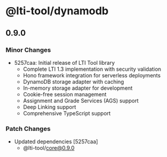 # @lti-tool/dynamodb

## 0.9.0

### Minor Changes

- 5257caa: Initial release of LTI Tool library
  - Complete LTI 1.3 implementation with security validation
  - Hono framework integration for serverless deployments
  - DynamoDB storage adapter with caching
  - In-memory storage adapter for development
  - Cookie-free session management
  - Assignment and Grade Services (AGS) support
  - Deep Linking support
  - Comprehensive TypeScript support

### Patch Changes

- Updated dependencies [5257caa]
  - @lti-tool/core@0.9.0
